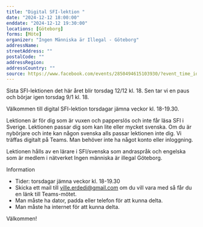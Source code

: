 ```yaml
---
title: "Digital SFI-lektion "
date: "2024-12-12 18:00:00"
enddate: "2024-12-12 19:30:00"
locations: [Göteborg]
forms: [Möte]
organizer: "Ingen Människa är Illegal - Göteborg"
addressName: 
streetAddress: ""
postalCode: ""
addressRegion:
addressCountry: ""
source: https://www.facebook.com/events/2850494615103930/?event_time_id=2850494638437261
---
```

Sista SFI-lektionen det här året blir torsdag 12/12 kl. 18. Sen tar vi en paus och börjar igen torsdag 9/1 kl. 18. 

Välkommen till digital SFI-lektion torsdagar jämna veckor kl. 18-19.30.

Lektionen är för dig som är vuxen och papperslös och inte får läsa SFI i Sverige. Lektionen passar dig som kan lite eller mycket svenska. Om du är nybörjare och inte kan någon svenska alls passar lektionen inte dig. Vi träffas digitalt på Teams. Man behöver inte ha något konto eller inloggning.

Lektionen hålls av en lärare i SFI/svenska som andraspråk och engelska som är medlem i nätverket Ingen människa är illegal Göteborg. 

Information
- Tider: torsdagar jämna veckor kl. 18-19.30
- Skicka ett mail till ville.erdedi@gmail.com om du vill vara med så får du en länk till Teams-mötet. 
- Man måste ha dator, padda eller telefon för att kunna delta. 
- Man måste ha internet för att kunna delta. 

Välkommen!
